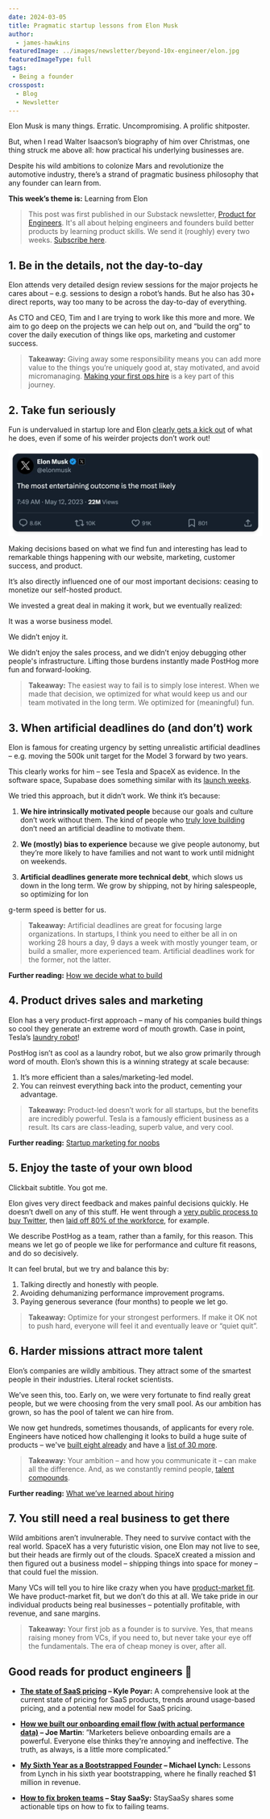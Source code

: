 ```yaml
---
date: 2024-03-05
title: Pragmatic startup lessons from Elon Musk
author:
  - james-hawkins
featuredImage: ../images/newsletter/beyond-10x-engineer/elon.jpg
featuredImageType: full
tags: 
 - Being a founder
crosspost:
  - Blog
  - Newsletter 
---
```


Elon Musk is many things. Erratic. Uncompromising. A prolific shitposter.

But, when I read Walter Isaacson’s biography of him over Christmas, one thing struck me above all: how practical his underlying businesses are.

Despite his wild ambitions to colonize Mars and revolutionize the automotive industry, there’s a strand of pragmatic business philosophy that any founder can learn from.

**This week’s theme is:** Learning from Elon

> This post was first published in our Substack newsletter, [Product for Engineers](https://newsletter.posthog.com/). It's all about helping engineers and founders build better products by learning product skills. We send it (roughly) every two weeks. [Subscribe here](https://newsletter.posthog.com/subscribe).

## 1. Be in the details, not the day-to-day
Elon attends very detailed design review sessions for the major projects he cares about – e.g. sessions to design a robot’s hands. But he also has 30+ direct reports, way too many to be across the day-to-day of everything.

As CTO and CEO, Tim and I are trying to work like this more and more. We aim to go deep on the projects we can help out on, and “build the org” to cover the daily execution of things like ops, marketing and customer success.

> **Takeaway:** Giving away some responsibility means you can add more value to the things you’re uniquely good at, stay motivated, and avoid micromanaging. [Making your first ops hire](/founders/first-ops-hire) is a key part of this journey.

## 2. Take fun seriously

Fun is undervalued in startup lore and Elon [clearly gets a kick out](https://www.youtube.com/watch?v=rWdavYiwh0I) of what he does, even if some of his weirder projects don’t work out!

![elon-tweet](../images/newsletter/beyond-10x-engineer/elon-tweet.png)

Making decisions based on what we find fun and interesting has lead to remarkable things happening with our website, marketing, customer success, and product.

It’s also directly influenced one of our most important decisions: ceasing to monetize our self-hosted product.

We invested a great deal in making it work, but we eventually realized:

It was a worse business model.

We didn’t enjoy it.

We didn’t enjoy the sales process, and we didn’t enjoy debugging other people's infrastructure. Lifting those burdens instantly made PostHog more fun and forward-looking.

> **Takeaway:** The easiest way to fail is to simply lose interest. When we made that decision, we optimized for what would keep us and our team motivated in the long term. We optimized for (meaningful) fun.

## 3. When artificial deadlines do (and don’t) work

Elon is famous for creating urgency by setting unrealistic artificial deadlines – e.g. moving the 500k unit target for the Model 3 forward by two years.

This clearly works for him – see Tesla and SpaceX as evidence. In the software space, Supabase does something similar with its [launch weeks](https://supabase.com/blog/supabase-how-we-launch).

We tried this approach, but it didn’t work. We think it’s because:

1. **We hire intrinsically motivated people** because our goals and culture don’t work without them. The kind of people who [truly love building](https://newsletter.posthog.com/i/141291244/a-genuine-love-for-building) don’t need an artificial deadline to motivate them.

2. **We (mostly) bias to experience** because we give people autonomy, but they’re more likely to have families and not want to work until midnight on weekends.

3. **Artificial deadlines generate more technical debt**, which slows us down in the long term. We grow by shipping, not by hiring salespeople, so optimizing for lon

g-term speed is better for us.

> **Takeaway:** Artificial deadlines are great for focusing large organizations. In startups, I think you need to either be all in on working 28 hours a day, 9 days a week with mostly younger team, or build a smaller, more experienced team. Artificial deadlines work for the former, not the latter.

**Further reading:** [How we decide what to build](https://newsletter.posthog.com/p/how-we-decide-what-to-build)

## 4. Product drives sales and marketing

Elon has a very product-first approach – many of his companies build things so cool they generate an extreme word of mouth growth. Case in point, Tesla’s [laundry robot](https://twitter.com/elonmusk/status/1746964887949934958)!

PostHog isn’t as cool as a laundry robot, but we also grow primarily through word of mouth. Elon’s shown this is a winning strategy at scale because:

1. It’s more efficient than a sales/marketing-led model.
2. You can reinvest everything back into the product, cementing your advantage.

> **Takeaway:** Product-led doesn’t work for all startups, but the benefits are incredibly powerful. Tesla is a famously efficient business as a result. Its cars are class-leading, superb value, and very cool.

**Further reading:** [Startup marketing for noobs](https://newsletter.posthog.com/p/startup-marketing-for-noobs-by-noobs)

## 5. Enjoy the taste of your own blood

Clickbait subtitle. You got me.

Elon gives very direct feedback and makes painful decisions quickly. He doesn’t dwell on any of this stuff. He went through a [very public process to buy Twitter](https://www.nbcnews.com/business/business-news/twitter-elon-musk-timeline-what-happened-so-far-rcna57532), then [laid off 80% of the workforce](https://www.cnn.com/2023/04/12/tech/elon-musk-bbc-interview-twitter-intl-hnk/index.html), for example.

We describe PostHog as a team, rather than a family, for this reason. This means we let go of people we like for performance and culture fit reasons, and do so decisively.

It can feel brutal, but we try and balance this by:

1. Talking directly and honestly with people.
2. Avoiding dehumanizing performance improvement programs.
3. Paying generous severance (four months) to people we let go.

> **Takeaway:** Optimize for your strongest performers. If make it OK not to push hard, everyone will feel it and eventually leave or “quiet quit”.

## 6. Harder missions attract more talent
Elon’s companies are wildly ambitious. They attract some of the smartest people in their industries. Literal rocket scientists.

We’ve seen this, too. Early on, we were very fortunate to find really great people, but we were choosing from the very small pool. As our ambition has grown, so has the pool of talent we can hire from.

We now get hundreds, sometimes thousands, of applicants for every role. Engineers have noticed how challenging it looks to build a huge suite of products – we've [built eight already](https://posthog.com/) and have a [list of 30 more](https://newsletter.posthog.com/i/140404838/map-everything-your-users-want).

> **Takeaway:** Your ambition – and how you communicate it – can make all the difference. And, as we constantly remind people, [talent compounds](/handbook/values#6-talent-compounds).

**Further reading:** [What we’ve learned about hiring](https://newsletter.posthog.com/p/everything-weve-learned-about-hiring)

## 7. You still need a real business to get there

Wild ambitions aren’t invulnerable. They need to survive contact with the real world. SpaceX has a very futuristic vision, one Elon may not live to see, but their heads are firmly out of the clouds. SpaceX created a mission and then figured out a business model – shipping things into space for money – that could fuel the mission.

Many VCs will tell you to hire like crazy when you have [product-market fit](/founders/product-market-fit-game). We have product-market fit, but we don’t do this at all. We take pride in our individual products being real businesses – potentially profitable, with revenue, and sane margins.

> **Takeaway:** Your first job as a founder is to survive. Yes, that means raising money from VCs, if you need to, but never take your eye off the fundamentals. The era of cheap money is over, after all.

## Good reads for product engineers 📖

- **[The state of SaaS pricing](https://www.growthunhinged.com/p/the-state-of-usage-based-pricing) – Kyle Poyar:** A comprehensive look at the current state of pricing for SaaS products, trends around usage-based pricing, and a potential new model for SaaS pricing.

- **[How we built our onboarding email flow (with actual performance data)](/blog/how-we-built-email-onboarding) – Joe Martin**: ”Marketers believe onboarding emails are a powerful. Everyone else thinks they're annoying and ineffective. The truth, as always, is a little more complicated.”

- **[My Sixth Year as a Bootstrapped Founder](https://mtlynch.io/solo-developer-year-6/) – Michael Lynch:** Lessons from Lynch in his sixth year bootstrapping, where he finally reached $1 million in revenue.

- **[How to fix broken teams](https://blog.staysaasy.com/p/how-to-fix-broken-teams) – Stay SaaSy:** StaySaaSy shares some actionable tips on how to fix to failing teams.